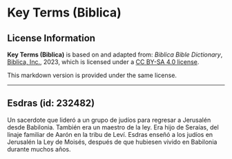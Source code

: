 # Key Terms (Biblica)

## License Information

**Key Terms (Biblica)** is based on and adapted from: _Biblica Bible Dictionary_, [Biblica, Inc.](https://www.biblica.com/), 2023, which is licensed under a [CC BY-SA 4.0 license](https://creativecommons.org/licenses/by-sa/4.0/legalcode.en).

This markdown version is provided under the same license.



--------------------------------

## Esdras (id: 232482)

Un sacerdote que lideró a un grupo de judíos para regresar a Jerusalén desde Babilonia. También era un maestro de la ley. Era hijo de Seraías, del linaje familiar de Aarón en la tribu de Leví. Esdras enseñó a los judíos en Jerusalén la Ley de Moisés, después de que hubiesen vivido en Babilonia durante muchos años.


